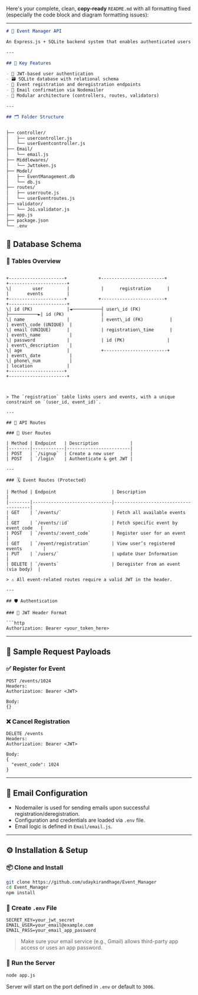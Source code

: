Here's your complete, clean, **copy-ready** `README.md` with all formatting fixed (especially the code block and diagram formatting issues):

---

```markdown
# 📅 Event Manager API

An Express.js + SQLite backend system that enables authenticated users to view events, register/deregister, and receive registration confirmations via email.

---

## 🚀 Key Features

- 🔐 JWT-based user authentication  
- 🗃️ SQLite database with relational schema  
- 🔁 Event registration and deregistration endpoints  
- 📧 Email confirmation via Nodemailer  
- 🧩 Modular architecture (controllers, routes, validators)  

---

## 🗂️ Folder Structure


├── controller/
│   ├── usercontroller.js
│   └── userEventcontroller.js
├── Email/
│   └── email.js
├── Middlewares/
│   └── Jwttoken.js
├── Model/
│   ├── EventManagement.db
│   └── db.js
├── routes/
│   ├── userroute.js
│   └── userEventroutes.js
├── validator/
│   └── Joi.validator.js
├── app.js
├── package.json
└── .env

```


## 🧠 Database Schema

### 📘 Tables Overview

```

+---------------------+            +------------------------+            +----------------------+
\|        user         |            |      registration      |            |       events         |
+---------------------+            +------------------------+            +----------------------+
\| id (PK)             |◄───────────┤ user\_id (FK)           ├───────────►| id (PK)              |
\| name                |            | event\_id (FK)          |            | event\_code (UNIQUE)  |
\| email (UNIQUE)      |            | registration\_time      |            | event\_name           |
\| password            |            | id (PK)                |            | event\_description    |
\| age                 |            +------------------------+            | event\_date           |
\| phone\_num           |                                                 | location             |
+---------------------+                                                 +----------------------+



> The `registration` table links users and events, with a unique constraint on `(user_id, event_id)`.

---

## 🔀 API Routes

### 🧑 User Routes

| Method | Endpoint   | Description            |
|--------|------------|------------------------|
| POST   | `/signup`  | Create a new user      |
| POST   | `/login`   | Authenticate & get JWT |

---

### 🗓️ Event Routes (Protected)

| Method | Endpoint                     | Description                          |
|--------|------------------------------|--------------------------------------|
| GET    | `/events/`                   | Fetch all available events           |
| GET    | `/events/:id`                | Fetch specific event by event_code   |
| POST   | `/events/:event_code`        | Register user for an event           |
| GET    | `/event/registration`        | View user’s registered events        |
| PUT    | `/users/`                    | update User Information              |
| DELETE | `/events`                    | Deregister from an event (via body)  |

> ⚠️ All event-related routes require a valid JWT in the header.

---

## 🛡️ Authentication

### 🔐 JWT Header Format

```http
Authorization: Bearer <your_token_here>
````

---

## 🧪 Sample Request Payloads

### ✅ Register for Event

```http
POST /events/1024
Headers:
Authorization: Bearer <JWT>

Body:
{}
```

### ❌ Cancel Registration

```http
DELETE /events
Headers:
Authorization: Bearer <JWT>

Body:
{
  "event_code": 1024
}
```

---

## 📧 Email Configuration

* Nodemailer is used for sending emails upon successful registration/deregistration.
* Configuration and credentials are loaded via `.env` file.
* Email logic is defined in `Email/email.js`.

---

## ⚙️ Installation & Setup

### 📦 Clone and Install

```bash
git clone https://github.com/udaykirandhage/Event_Manager
cd Event_Manager
npm install
```

### 🔐 Create `.env` File

```env
SECRET_KEY=your_jwt_secret
EMAIL_USER=your_email@example.com
EMAIL_PASS=your_email_app_password
```

> Make sure your email service (e.g., Gmail) allows third-party app access or uses an app password.

### 🚀 Run the Server

```bash
node app.js
```

Server will start on the port defined in `.env` or default to `3006`.

```
